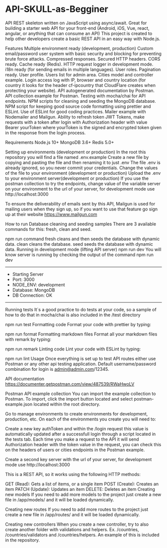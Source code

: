 # API-SKULL-as-Begginer
 API REST skeleton written on JavaScript using async/await. Great for building a starter web API for your front-end (Android, iOS, Vue, react, angular, or anything that can consume an API)  This project is created to help other developers create a basic REST API in an easy way with Node.js.


Features
Multiple environment ready (development, production)
Custom email/password user system with basic security and blocking for preventing brute force attacks.
Compressed responses.
Secured HTTP headers.
CORS ready.
Cache ready (Redis).
HTTP request logger in development mode.
i18n ready (for sending emails in multiple languages).
User roles.
Pagination ready.
User profile.
Users list for admin area.
Cities model and controller example.
Login access log with IP, browser and country location (for country it looks for the header cf-ipcountry that CloudFlare creates when protecting your website).
API autogenerated documentation by Postman.
API collection example for Postman.
Testing with mocha/chai for API endpoints.
NPM scripts for cleaning and seeding the MongoDB database.
NPM script for keeping good source code formatting using prettier and ESLint.
Use of ESLint for good coding practices.
Mailer example with Nodemailer and Mailgun.
Ability to refresh token
JWT Tokens, make requests with a token after login with Authorization header with value Bearer yourToken where yourToken is the signed and encrypted token given in the response from the login process.


Requirements
Node.js 10+
MongoDB 3.6+
Redis 5.0+

Setting up environments (development or production)
In the root this repository you will find a file named .env.example
Create a new file by copying and pasting the file and then renaming it to just .env
The file .env is already ignored, so you never commit your credentials.
Change the values of the file to your environment (development or production)
Upload the .env to your environment server(development or production)
If you use the postman collection to try the endpoints, change value of the variable server on your environment to the url of your server, for development mode use http://localhost:3000


To ensure the deliverability of emails sent by this API, Mailgun is used for mailing users when they sign up, so if you want to use that feature go sign up at their website https://www.mailgun.com


How to run
Database cleaning and seeding samples
There are 3 available commands for this: fresh, clean and seed.

npm run command
fresh cleans and then seeds the database with dynamic data.
clean cleans the database.
seed seeds the database with dynamic data.
Running in development mode (lifting API server)
npm run dev
You will know server is running by checking the output of the command npm run dev

****************************
*    Starting Server
*    Port: 3000
*    NODE_ENV: development
*    Database: MongoDB
*    DB Connection: OK
****************************
Running tests
It´s a good practice to do tests at your code, so a sample of how to do that in mocha/chai is also included in the /test directory

npm run test
Formatting code
Format your code with prettier by typing:

npm run format
Formatting markdown files
Format all your markdown files with remark by typing:

npm run remark
Linting code
Lint your code with ESLint by typing:

npm run lint
Usage
Once everything is set up to test API routes either use Postman or any other api testing application. Default username/password combination for login is admin@admin.com/12345.

API documentation
https://documenter.getpostman.com/view/487539/RWaHwoLV

Postman API example collection
You can import the example collection to Postman. To import, click the import button located and select postman-example.json located within the root directory.

Go to manage environments to create environments for development, production, etc. On each of the environments you create you will need to:

Create a new key authToken and within the /login request this value is automatically updated after a successfull login through a script located in the tests tab. Each time you make a request to the API it will send Authorization header with the token value in the request, you can check this on the headers of users or cities endpoints in the Postman example.

Create a second key server with the url of your server, for development mode use http://localhost:3000

This is a REST API, so it works using the following HTTP methods:

GET (Read): Gets a list of items, or a single item
POST (Create): Creates an item
PATCH (Update): Updates an item
DELETE: Deletes an item
Creating new models
If you need to add more models to the project just create a new file in /app/models/ and it will be loaded dynamically.

Creating new routes
If you need to add more routes to the project just create a new file in /app/routes/ and it will be loaded dynamically.

Creating new controllers
When you create a new controller, try to also create another folder with validations and helpers. Ex. /countries, /countries/validators and /countries/helpers. An example of this is included in the repository.

